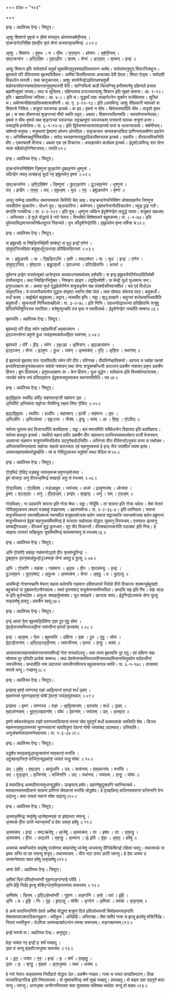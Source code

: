 +++
title = "१०३"

+++


इन्द्रः। अप्रतिरथ ऐन्द्रः। त्रिष्टुप्।

आ॒शुः शिशा॑नो वृष॒भो न भी॒मो घ॑नाघ॒नः क्षोभ॑णश्चर्षणी॒नाम् ।  
सं॒क्रन्द॑नोऽनिमि॒ष ए॑कवी॒रः श॒तं सेना॑ अजयत्सा॒कमिन्द्रः॑ ॥ ०१॥

आ॒शुः । शिशा॑नः । वृ॒ष॒भः । न । भी॒मः । घ॒ना॒घ॒नः । क्षोभ॑णः । च॒र्ष॒णी॒नाम् ।  
स॒म्ऽक्रन्द॑नः । अ॒नि॒ऽमि॒षः । ए॒क॒ऽवी॒रः । श॒तम् । सेनाः॑ । अ॒ज॒य॒त् । सा॒कम् । इन्द्रः॑ ॥

आशुः शिशान इति त्रयोदशर्चं चतुर्थं सूक्तमिन्द्रपुत्रस्याप्रतिरथनाम्न आर्षम्। त्रयोदश्यनुष्टुप् शिष्टास्त्रिष्टुभः। बृहस्पते परि दीयेत्यस्या बृहस्पतिर्देवता। अमीषां चित्तमित्यस्या अप्वाख्या देवी देवता। शिष्टा ऐन्द्र्यः। त्रयोदशी विकल्पेन मारुती। तथा चानुक्रान्तम्। आशुः सप्तोनैन्द्रोऽप्रतिरथश्चतुर्थी बार्हस्पत्योपान्त्याष्वादेव्यन्त्यानुष्तुम्मारुती वेति। साग्निचित्ये क्रतौ चित्यग्निषु प्रणीयमानेषु दक्षिणतो व्रजता ब्रह्मणैत्सूक्तं जप्यम्। तथा च सूत्रितम्। दक्षिणतश्च व्रजञ्जपत्याशुः शिशान इति सूक्तं समाप्य। आ. १-१२। इति। ब्रह्माप्रतिरथं जपित्वा। आ. ४-८। इति च। युद्धार्थं राज्ञः सन्नहनेऽनेन सूक्तेन राजेक्षितव्यः। सूत्रितं च। अथैनमन्वीक्षेताप्रतिरथशाससौपर्णैः। आ. गृ. ३-१२-१३। इति॥अयमिन्द्रः आशुः शीघ्रकारी व्यापको वा शिशानो निशितः। शत्रूणां भयजनक इत्यर्थः। क इव। वृषभो न भीमः। बिभेत्यस्मादिति भीमः। तादृशो वृषभ इव। स यथा तीक्ष्णाभ्यां शृङ्गाभ्यां भीमो भवति तद्वत्। अथवा। शिशानस्तीक्ष्णमतिः। व्यत्ययेनात्मनेपदम्। वृषभो न भीमः वृषभो यथा शृङ्गाभ्यां भयजनकः तद्वच्छत्रूणां भयजनकश् घनाघनो घातकः शत्रूणां हन्ता। पचाद्यचि हन्तेर्घश्च। पा. ६-१-१२-७। इति द्विर्वचनमभ्यासस्याडागमो घत्वं च धात्वभ्यासयोः। चर्षणीनाम्। चर्षणयो मनुष्याः। मनुष्याणां द्वेष्याणा क्षोभणः क्षोभयिता। सङ्क्रन्दनः सम्यक्क्रन्दयिता प्राणिनामाकर्षणेन प्रहारेण वा। अनिमिषश्चक्षुर्निमिषरहितः। सर्वदा स्वयज्ञगमनयुद्धादिकार्येष्वनलस इत्यर्थः। एकवीरः। वीरयत्यमित्रानिति वीरः। एकश्चासौ वीरश्च। अथवा एक एव विक्रान्तः। असाहाय्येन कार्यक्षम इत्यर्थः। ईदृशोऽयमिन्द्रः शतं सेनाः साकं सहैकोद्योगेनैवाजयत्। जयति॥१॥

इन्द्रः। अप्रतिरथ ऐन्द्रः। त्रिष्टुप्।

सं॒क्रन्द॑नेनानिमि॒षेण॑ जि॒ष्णुना॑ युत्का॒रेण॑ दुश्च्यव॒नेन॑ धृ॒ष्णुना॑ ।  
तदिन्द्रे॑ण जयत॒ तत्स॑हध्वं॒ युधो॑ नर॒ इषु॑हस्तेन॒ वृष्णा॑ ॥ ०२॥

स॒म्ऽक्रन्द॑नेन । अ॒नि॒ऽमि॒षेण॑ । जि॒ष्णुना॑ । यु॒त्ऽका॒रेण॑ । दुः॒ऽच्य॒व॒नेन॑ । धृ॒ष्णुना॑ ।  
तत् । इन्द्रे॑ण । ज॒य॒त॒ । तत् । स॒ह॒ध्व॒म् । युधः॑ । न॒रः॒ । इषु॑ऽहस्तेन । वृष्णा॑ ॥

अस्तु नामेन्द्र उक्तविधः तथाप्यस्माकं किमिति चेत् आह। सङ्क्रन्दनेनानिमिषेण चोक्तलक्षणेन जिष्णुना जयशीलेन युत्कारेण। योधनं युत्। य्द्द्धाकारिणा। कर्मण्यण्। दुश्च्यवनेनान्यैरविचाल्येन। च्युङ् प्रुङ् गतौ। छन्दसि गत्यर्थेभ्यः। पा. २-२-१२९। इति युच्। धृष्णुना धर्षकेन ईदृशेनेन्द्रेण तद्युद्धं जयत। शत्रुबलं सहध्वम् । अभिभवत। हे युधो योद्धारो हे नरो नेतारः। विभाषितं विशेषवचने बहुवचनम्। पा. ८-१-७४। इति पुर्वस्याविद्यमानवत्त्वनिषेधादुत्तरं निहन्यते। पुनः कीदृशेनेन्द्रेणेति। इषुहस्तेन वृष्ना वर्षित्रा च॥२॥

इन्द्रः। अप्रतिरथ ऐन्द्रः। त्रिष्टुप्।

स इषु॑हस्तैः॒ स नि॑ष॒ङ्गिभि॑र्व॒शी संस्र॑ष्टा॒ स युध॒ इन्द्रो॑ ग॒णेन॑ ।  
सं॒सृ॒ष्ट॒जित्सो॑म॒पा बा॑हुश॒र्ध्यु१॒॑ग्रध॑न्वा॒ प्रति॑हिताभि॒रस्ता॑ ॥ ०३॥

सः । इषु॑ऽहस्तैः । सः । नि॒ष॒ङ्गिऽभिः॑ । व॒शी । सम्ऽस्र॑ष्टा । सः । युधः॑ । इन्द्रः॑ । ग॒णेन॑ ।  
सं॒सृ॒ष्ट॒ऽजित् । सो॒म॒ऽपाः । बा॒हु॒ऽश॒र्धी । उ॒ग्रऽध॑न्वा । प्रति॑ऽहिताभिः । अस्ता॑ ॥

पूर्वमन्त्र इन्द्रेण यजतेत्युक्तं आत्रेन्द्रस्य जयसाधनसमर्थत्वम् दर्शयति। स इन्द्र इषुहस्तैर्भटैर्मरुदादिभिर्वशी वश्यैस्तद्वान्। तथा निषङ्गिभिर्युक्तः। निषङ्गः खड्गः। तद्वद्भिर्वशी। स चेन्द्रो युधो युध्यमानः सन्। इगुपधलक्षनः कः। अथवा युधो युद्धहेतोर्गणेन शत्रुसङ्घेन सह संस्रष्टैकीभवनशीलः। यत एवं विधोऽतः संसृष्टजित्। ये परस्परैकमत्येन युद्धाय संसृष्टा भवन्ति तेषां जेता। तथा सोमपाः सोमस्य पाता। बाहुशर्धी। भर्धो बलम् । बाह्वोर्बलं बाहुबलम्। तद्वान्। मत्वर्थीय इनिः। यद्वा। शृधु प्रसहने। बाहुभ्यां शर्धयत्यभिभवतीति बाहुशर्धी। सुप्यजातौ णिनिस्ताच्छील्ये। पा. ३-२-७८। इति णिनिः। उग्रधन्वोद्यतधन्वा प्रतिहिताभिः शत्रुषु प्रेरिताभिरिषुभिरस्ता मारयिता। यत्रेषून्मुञ्चति तत्र वृथा न भवतीत्यर्थः। ईदृशेनेन्द्रेण जयतेति सम्बन्धः॥३॥

बृहस्पतिः। अप्रतिरथ ऐन्द्रः। त्रिष्टुप्।

बृह॑स्पते॒ परि॑ दीया॒ रथे॑न रक्षो॒हामित्राँ॑ अप॒बाध॑मानः ।  
प्र॒भ॒ञ्जन्त्सेनाः॑ प्रमृ॒णो यु॒धा जय॑न्न॒स्माक॑मेध्यवि॒ता रथा॑नाम् ॥ ०४॥

बृह॑स्पते । परि॑ । दी॒य॒ । रथे॑न । र॒क्षः॒ऽहा । अ॒मित्रा॑न् । अ॒प॒ऽबाध॑मानः ।  
प्र॒ऽभ॒ञ्जन् । सेनाः॑ । प्र॒ऽमृ॒णः । यु॒धा । जय॑न् । अ॒स्माक॑म् । ए॒धि॒ । अ॒वि॒ता । रथा॑नाम् ॥

हे बृहस्पते बृहताम् पातः पालयितर्देव रथेन परि दीय। परिगच्छ। दीयतिर्गच्छतिकर्मा। आगत्य च रक्षोहा रक्षसां हन्तामित्राञ्शत्रूनपबाधमानः सर्वतो नाशयन् तथा सेनाः शत्रुसम्बन्धिनीः प्रभञ्जन् प्रकर्षेण नाशयन् प्रमृणः प्रकर्षेण हिंसन्। म्रुण हिंसायाम्। इगुफधलक्षणः कः। केन हिंसन्। युधा युद्धेन। सावेकाच इति विभक्तेरुदात्तत्वम्। जयन्नेवं सर्वत्र जयं प्रतिपद्यमानः ईदृशस्त्वमुस्माकम् रथानामवितैधि। भव॥४॥

इन्द्रः। अप्रतिरथ ऐन्द्रः। त्रिष्टुप्।

ब॒ल॒वि॒ज्ञा॒यः स्थवि॑रः॒ प्रवी॑रः॒ सह॑स्वान्वा॒जी सह॑मान उ॒ग्रः ।  
अ॒भिवी॑रो अ॒भिस॑त्वा सहो॒जा जैत्र॑मिन्द्र॒ रथ॒मा ति॑ष्ठ गो॒वित् ॥ ०५॥

ब॒ल॒ऽवि॒ज्ञा॒यः । स्थवि॑रः । प्रऽवी॑रः । सह॑स्वान् । वा॒जी । सह॑मानः । उ॒ग्रः ।  
अ॒भिऽवी॑रः । अ॒भिऽस॑त्वा । स॒हः॒ऽजाः । जैत्र॑म् । इ॒न्द्र॒ । रथ॑म् । आ । ति॒ष्ठ॒ । गो॒ऽवित् ॥

सर्वस्य भूतस्य बलं विजानातीति बलविज्ञायः। यद्वा। बलं ममायमिति सर्वैर्बलत्वेन विज्ञायत इति बलविज्ञायः। सर्वस्य बलभुत इत्यर्थः। स्थविरो महान् प्रवीरः प्रकर्षेण वीरः सहस्वान् पराभिभवसामर्थ्यवान् वाजी वेजनवान् अन्नवान्वा सहमानः शत्रूणामभिभवितोग्र उद्गूर्णबलोऽभिवीरः। अभिगता वीरा वीर्यवन्तोऽनुचरा यस्य स तथोक्तः। अभिसत्वाभिगतसत्वा सहोजाः सहसो बलज्जातः एवं महानुभवस्त्वं हे इन्द्र जैत्रं जयशीलं रथमा इत्ष्ठ। अस्मत्सहायार्थमारोढुमर्हसि। त्वं च गोविदुदकस्य स्तुतेर्वा लब्धा वेदिता वा॥५॥

इन्द्रः। अप्रतिरथ ऐन्द्रः। त्रिष्टुप्।

गो॒त्र॒भिदं॑ गो॒विदं॒ वज्र॑बाहुं॒ जय॑न्त॒मज्म॑ प्रमृ॒णन्त॒मोज॑सा ।  
इ॒मं स॑जाता॒ अनु॑ वीरयध्व॒मिन्द्रं॑ सखायो॒ अनु॒ सं र॑भध्वम् ॥ ०६॥

गो॒त्र॒ऽभिद॑म् । गो॒ऽविद॑म् । वज्र॑ऽबाहुम् । जय॑न्तम् । अज्म॑ । प्र॒ऽमृ॒णन्त॑म् । ओज॑सा ।  
इ॒मम् । स॒ऽजा॒ताः॒ । अनु॑ । वी॒र॒य॒ध्व॒म् । इन्द्र॑म् । स॒खा॒यः॒ । अनु॑ । सम् । र॒भ॒ध्व॒म् ॥

गोत्रभिदम्। गा उदकानि त्रायन्त इति गोत्रा मेघाः। यद्वा। गौर्भूमिः। तां त्रायन्त इति गोत्राः पर्वताः। तेषां भेत्तारं गोविदमुदकस्य लब्धारं वज्रबाहुं वज्रहस्तम् । प्रहरणार्थेभ्यः। पा. २-२-३६-४। इति परनिपातः। जयन्तं शत्रूनभिभवन्तं जयनशीलमज्म गमनशीलं शत्रुबलमोजसा बलेन जयन्तं यद्वाज्माजिं जयन्तमोजसा बलेन प्रम्रुणन्तं शत्रूनभिभवन्तं ईदृशं महानुभावमिममिन्द्रं हे सजाताः सहोत्पन्ना योद्धारः यूयमनु विरयध्वम्। एनमग्रतः कृत्वानु पश्चाद्वीरयध्वम्। वीरकर्म युद्धं कुरुध्वम्। शूर वीर विक्रान्तौ। वीरशब्दात्तत्करोति तदाचष्ट इति णिच्। हे सखायः परस्परं सखिभूताः यूयमिममिन्द्रं संरभमाणमनु सं रभध्वम्॥६॥

इन्द्रः। अप्रतिरथ ऐन्द्रः। त्रिष्टुप्।

अ॒भि गो॒त्राणि॒ सह॑सा॒ गाह॑मानोऽद॒यो वी॒रः श॒तम॑न्यु॒रिन्द्रः॑ ।  
दु॒श्च्य॒व॒नः पृ॑तना॒षाळ॑यु॒ध्यो॒३॒॑ऽस्माकं॒ सेना॑ अवतु॒ प्र यु॒त्सु ॥ ०७॥

अ॒भि । गो॒त्राणि॑ । सह॑सा । गाह॑मानः । अ॒द॒यः । वी॒रः । श॒तऽम॑न्युः । इन्द्रः॑ ।  
दुः॒ऽच्य॒व॒नः । पृ॒त॒ना॒षाट् । अ॒यु॒ध्यः । अ॒स्माक॑म् । सेनाः॑ । अ॒व॒तु॒ । प्र । यु॒त्ऽसु ॥

अयमिन्द्रो गोत्राण्यभ्राणि मेघान् सहसा बलेनाभि गाहमानः प्रविशन्नरयो निर्दयो वीरो विक्रान्तः शतमन्युर्बहुयज्ञो बहुक्रोधो वा दुश्च्यवनोऽन्यैरचाल्यः। स्वयं पृतनाषाट् शत्रुसेनानामभिभविता। छन्दसि सह इति ण्विः। सहेः साडः स इति मूर्धन्यादेशः। अयुध्यः सम्प्रहर्तुमशक्यः। युध सम्प्रहारे। छान्दसः क्यप्। ईदृगिन्द्रोऽस्माकं सेना युत्सु सङ्ग्रामेषु प्रावतु। प्रकर्षेण रक्षतु॥७॥

इन्द्रः। अप्रतिरथ ऐन्द्रः। त्रिष्टुप्।

इन्द्र॑ आसां ने॒ता बृह॒स्पति॒र्दक्षि॑णा य॒ज्ञः पु॒र ए॑तु॒ सोमः॑ ।  
दे॒व॒से॒नाना॑मभिभञ्जती॒नां जय॑न्तीनां म॒रुतो॑ य॒न्त्वग्र॑म् ॥ ०८॥

इन्द्रः॑ । आ॒सा॒म् । ने॒ता । बृह॒स्पतिः॑ । दक्षि॑णा । य॒ज्ञः । पु॒रः । ए॒तु॒ । सोमः॑ ।  
दे॒व॒ऽसे॒नाना॑म् । अ॒भि॒ऽभ॒ञ्ज॒ती॒नाम् । जय॑न्तीनाम् । म॒रुतः॑ । य॒न्तु॒ । अग्र॑म् ॥

आसामस्मत्सहायार्थमागतानामयमिन्द्रो नेता नायकोऽस्तु। तथा तस्य बृहस्पतिः पुर एतु। एवं दक्षिणा यज्ञः सोमश्च पुर एत्विति प्रत्येकं सम्बन्धः। तथा देवसेनानामभिभञ्जतीनामस्मदमित्रानाभिमुख्येन मर्दयन्तीनां जयन्तीनाम्। छन्दसीति नाम उदात्तत्वं जयन्तीनामित्यत्र बहुलवचनान्न भवति। पा. ६-१-१७८। तासामग्रं मरुतो यन्तु। गच्छन्तु॥८॥

इन्द्रः। अप्रतिरथ ऐन्द्रः। त्रिष्टुप्।

इन्द्र॑स्य॒ वृष्णो॒ वरु॑णस्य॒ राज्ञ॑ आदि॒त्यानां॑ म॒रुतां॒ शर्ध॑ उ॒ग्रम् ।  
म॒हाम॑नसां भुवनच्य॒वानां॒ घोषो॑ दे॒वानां॒ जय॑ता॒मुद॑स्थात् ॥ ०९॥

इन्द्र॑स्य । वृष्णः॑ । वरु॑णस्य । राज्ञः॑ । आ॒दि॒त्याना॑म् । म॒रुता॑म् । शर्धः॑ । उ॒ग्रम् ।  
म॒हाऽम॑नसाम् । भु॒व॒न॒ऽच्य॒वाना॑म् । घोषः॑ । दे॒वाना॑म् । जय॑ताम् । उत् । अ॒स्था॒त् ॥

वृष्णो वर्षकस्येन्द्रस्य राज्ञो वरुणस्यादित्यानां मरुतां चोग्र मुद्गूर्णं शर्धो बलमस्माकं भवत्विति शेषः। किञ्च महामनसामुदारमनसां भुवनच्यवानां चावयितॄणां देवानां घोषो जयशबद् उदस्थात्। उत्तिष्ठति। अनूर्ध्वकर्मत्वादात्मनेपदाभावः। पा. १-३-३४॥९॥

इन्द्रः। अप्रतिरथ ऐन्द्रः। त्रिष्टुप्।

उद्ध॑र्षय मघव॒न्नायु॑धा॒न्युत्सत्व॑नां माम॒कानां॒ मनां॑सि ।  
उद्वृ॑त्रहन्वा॒जिनां॒ वाजि॑ना॒न्युद्रथा॑नां॒ जय॑तां यन्तु॒ घोषाः॑ ॥ १०॥

उत् । ह॒र्ष॒य॒ । म॒घ॒ऽव॒न् । आयु॑धानि । उत् । सत्व॑नाम् । मा॒म॒काना॑म् । मनां॑सि ।  
उत् । वृ॒त्र॒ऽह॒न् । वा॒जिना॑म् । वाजि॑नानि । उत् । रथा॑नाम् । जय॑ताम् । य॒न्तु॒ । घोषाः॑ ॥

हे मघवन्निन्द्र अस्मदीयान्ययुधान्युद्धर्षय। उत्कृष्टम् हर्षय। प्रहरणेषुद्युक्तानि भवन्त्वित्यर्थः। मामकानामस्मदीयानां सत्वनां प्राणिनां सेवकानां मनांसि चोद्धर्षय। हे वृत्रहन्निन्द्र वाजिनामश्वानां वाजिनानि वेगा उद्यन्तु। तथा जयतां रथानां घोषा उद्यन्तु॥१०॥

इन्द्रः। अप्रतिरथ ऐन्द्रः। त्रिष्टुप्।

अ॒स्माक॒मिन्द्रः॒ समृ॑तेषु ध्व॒जेष्व॒स्माकं॒ या इष॑व॒स्ता ज॑यन्तु ।  
अ॒स्माकं॑ वी॒रा उत्त॑रे भवन्त्व॒स्माँ उ॑ देवा अवता॒ हवे॑षु ॥ ११॥

अ॒स्माक॑म् । इन्द्रः॑ । सम्ऽऋ॑तेषु । ध्व॒जेषु॑ । अ॒स्माक॑म् । याः । इष॑वः । ताः । ज॒य॒न्तु॒ ।  
अ॒स्माक॑म् । वी॒राः । उत्ऽत॑रे । भ॒व॒न्तु॒ । अ॒स्मान् । ऊं॒ इति॑ । दे॒वाः॒ । अ॒व॒त॒ । हवे॑षु ॥

अस्माकं सम्बन्धिष्टेव समृतेषु परसेनाम् सम्प्राप्तेशु ध्वजेशु ध्वजवत्सु सैनिकेष्विन्द्रो रक्षिता भवतु। तथास्माकं या इषवः सन्ति ता एव जयन्तु शत्रून्। तथास्माकम् । वीरा भटा उत्तर उपरि भवन्तु। हे देवा अस्मा उ अस्मानेवावत रक्षत हवेषु सङ्ग्रामेषु॥११॥

अप्वा देवी। अप्रतिरथ ऐन्द्रः। त्रिष्टुप्।

अ॒मीषां॑ चि॒त्तं प्र॑तिलो॒भय॑न्ती गृहा॒णाङ्गा॑न्यप्वे॒ परे॑हि ।  
अ॒भि प्रेहि॒ निर्द॑ह हृ॒त्सु शोकै॑र॒न्धेना॒मित्रा॒स्तम॑सा सचन्ताम् ॥ १२॥

अ॒मीषा॑म् । चि॒त्तम् । प्र॒ति॒ऽलो॒भय॑न्ती । गृ॒हा॒ण । अङ्गा॑नि । अ॒प्वे॒ । परा॑ । इ॒हि॒ ।  
अ॒भि । प्र । इ॒हि॒ । निः । द॒ह॒ । हृ॒त्ऽसु । शोकैः॑ । अ॒न्धेन॑ । अ॒मित्राः॑ । तम॑सा । स॒च॒न्ता॒म् ॥

हे अप्वे पापाभिनानिनि देवते अमीषां योद्धॄणां शत्रूणां दित्तं प्रतिलोभयन्ती विमोहयन्त्यङ्गानि तेषामवयवाञ्शरादिकान्ग्रुहान। स्वीकुरु। अभिप्रेहि। अभिगच्छ। तेषां समीपं गत्वा च हृत्सु हृदयेषु शोकैर्निर्दह। नितरां भस्मीकुरु। तेऽमित्रा अस्मच्छत्रवोऽन्धेन तमसा सचन्ताम्। तङ्गच्छन्ताम्॥१२॥

इन्द्रो मरुतो वा। अप्रतिरथ ऐन्द्रः। अनुष्टुप्।

प्रेता॒ जय॑ता नर॒ इन्द्रो॑ वः॒ शर्म॑ यच्छतु ।  
उ॒ग्रा वः॑ सन्तु बा॒हवो॑ऽनाधृ॒ष्या यथास॑थ ॥ १३॥

प्र । इ॒त॒ । जय॑त । न॒रः॒ । इन्द्रः॑ । वः॒ । शर्म॑ । य॒च्छ॒तु॒ ।  
उ॒ग्राः । वः॒ । स॒न्तु॒ । बा॒हवः॑ । अ॒ना॒धृ॒ष्याः । यथा॑ । अस॑थ ॥

हे नरो नेतारः सङ्ग्रामस्य निर्वोढारो योद्धारः प्रेत। प्रकर्षेन गच्छत। गत्वा च जयत तान्प्रतिभटान्। तिङः परत्वात्तिङ्गतिङ इति निघाताभावः। वो युष्माकमिन्द्रः शर्म सुखं यच्छतु। प्रयच्छतु। वो बाहव उग्रा उद्गूर्ण बलाः सन्तु। भवन्तु। अनाधृष्या अन्यैरनभिभाव्या यथा यूयमसथ भविष्यथ तथोग्राः सन्तु वो बाहवः॥१३॥